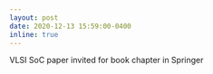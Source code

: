 ```yaml
---
layout: post
date: 2020-12-13 15:59:00-0400
inline: true
---
```



VLSI SoC paper invited for book chapter in Springer
